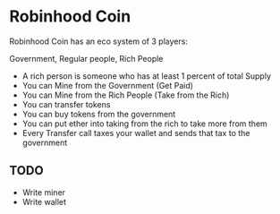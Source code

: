 # Robinhood Coin

Robinhood Coin has an eco system of 3 players:

Government, Regular people, Rich People

* A rich person is someone who has at least 1 percent of total Supply
* You can Mine from the Government (Get Paid)
* You can Mine from the Rich People (Take from the Rich)
* You can transfer tokens
* You can buy tokens from the government
* You can put ether into taking from the rich to take more from them
* Every Transfer call taxes your wallet and sends that tax to the government

## TODO

* Write miner
* Write wallet
